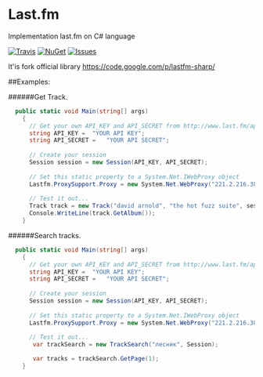 # Last.fm
Implementation last.fm on C# language

[![Travis](https://api.travis-ci.org/avatar29A/Last.fm.svg)](https://travis-ci.org/avatar29A/Last.fm)
[![NuGet](https://img.shields.io/nuget/dt/Hqub.Last.fm.svg)](https://www.nuget.org/packages/Hqub.Last.fm/1.0.0)
[![Issues](https://img.shields.io/github/issues/avatar29A/lastfm.svg)](https://github.com/avatar29A/Last.fm/issues)

It'is fork official library https://code.google.com/p/lastfm-sharp/

##Examples:

######Get Track.

```c#
  public static void Main(string[] args)
    {
      // Get your own API_KEY and API_SECRET from http://www.last.fm/api/account
      string API_KEY =  "YOUR API KEY";
      string API_SECRET =   "YOUR API SECRET";
      
      // Create your session
      Session session = new Session(API_KEY, API_SECRET);
      
      // Set this static property to a System.Net.IWebProxy object
      Lastfm.ProxySupport.Proxy = new System.Net.WebProxy("221.2.216.38", 8080);
      
      // Test it out...
      Track track = new Track("david arnold", "the hot fuzz suite", session);
      Console.WriteLine(track.GetAlbum());
    }
```

######Search tracks.

```c#
  public static void Main(string[] args)
    {
      // Get your own API_KEY and API_SECRET from http://www.last.fm/api/account
      string API_KEY =  "YOUR API KEY";
      string API_SECRET =   "YOUR API SECRET";
      
      // Create your session
      Session session = new Session(API_KEY, API_SECRET);
      
      // Set this static property to a System.Net.IWebProxy object
      Lastfm.ProxySupport.Proxy = new System.Net.WebProxy("221.2.216.38", 8080);
      
      // Test it out...
       var trackSearch = new TrackSearch("лесник", Session);

       var tracks = trackSearch.GetPage(1);
    }
```
